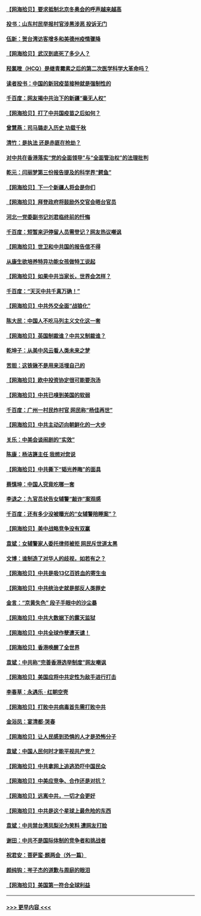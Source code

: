 #### [【网海拾贝】要求抵制北京冬奥会的呼声越来越高](../pages/nsc993/n12868962.md?t=04110852) 
#### [投书：山东村民举报村官涉黑涉恶 投诉无门](../pages/nsc993/n12869726.md?t=04110852) 
#### [伍新：贺台湾访客增多和美德州疫情骤降](../pages/nsc993/n12865651.md?t=04110852) 
#### [【网海拾贝】武汉到底死了多少人？](../pages/nsc993/n12863707.md?t=04110852) 
#### [羟氯喹（HCQ）是继青霉素之后的第二次医学科学大革命吗？](../pages/nsc993/n12638564.md?t=04110852) 
#### [读者投书：中国的新冠疫苗接种就是强制性的](../pages/nsc993/n12859932.md?t=04110852) 
#### [千百度：网友揭中共治下的新疆“毫无人权”](../pages/nsc993/n12858385.md?t=04110852) 
#### [【网海拾贝】打了中共国疫苗之后如何？](../pages/nsc993/n12857866.md?t=04110852) 
#### [曾慧燕：司马璐走入历史 功载千秋](../pages/nsc993/n12856996.md?t=04110852) 
#### [清竹：是执法 还是赤匪在抢劫？](../pages/nsc993/n12856952.md?t=04110852) 
#### [对中共在香港落实“党的全面领导”与“全面管治权”的法理批判](../pages/nsc993/n12856929.md?t=04110852) 
#### [乾元：闫丽梦第三份报告提及的科学界“鳄鱼”](../pages/nsc993/n12855985.md?t=04110852) 
#### [【网海拾贝】下一个新疆人将会是你们](../pages/nsc993/n12855864.md?t=04110852) 
#### [【网海拾贝】拜登政府将鼓励外交官会晤台官员](../pages/nsc993/n12853615.md?t=04110852) 
#### [河北一党委副书记刘君临终前的忏悔](../pages/nsc993/n12849420.md?t=04110852) 
#### [千百度：短暂来沪停留人员需登记？网友热议嘲讽](../pages/nsc993/n12853497.md?t=04110852) 
#### [【网海拾贝】世卫和中共国的报告信不得](../pages/nsc993/n12850902.md?t=04110852) 
#### [从康生欲培养特异功能女孩做特工说起](../pages/nsc993/n12849289.md?t=04110852) 
#### [【网海拾贝】如果中共当家长，世界会怎样？](../pages/nsc993/n12848436.md?t=04110852) 
#### [千百度：“天灭中共千真万确！”](../pages/nsc993/n12845659.md?t=04110852) 
#### [【网海拾贝】中共外交全面“战狼化”](../pages/nsc993/n12845607.md?t=04110852) 
#### [陈大民：中国人不吃马列主义文化这一套](../pages/nsc993/n12842496.md?t=04110852) 
#### [【网海拾贝】英国制裁谁？中共又制裁谁？](../pages/nsc993/n12840909.md?t=04110852) 
#### [乾坤子：从美中风云看人类未来之梦](../pages/nsc993/n12840590.md?t=04110852) 
#### [苦胆：这铁锹不是用来活埋自己的](../pages/nsc993/n12839512.md?t=04110852) 
#### [【网海拾贝】欧中投资协定很可能要泡汤](../pages/nsc993/n12835122.md?t=04110852) 
#### [【网海拾贝】中共已嗅到美国的软弱](../pages/nsc993/n12832411.md?t=04110852) 
#### [千百度：广州一村民炸村官 网民称“杨佳再世”](../pages/nsc993/n12832380.md?t=04110852) 
#### [【网海拾贝】中共主动迈向朝鲜化的一大步](../pages/nsc993/n12829887.md?t=04110852) 
#### [关乐：中美会谈闹剧的“实效”](../pages/nsc993/n12826698.md?t=04110852) 
#### [陈康：杨洁篪主任  我想对您说](../pages/nsc993/n12826609.md?t=04110852) 
#### [【网海拾贝】中共撕下“韬光养晦”的面具](../pages/nsc993/n12826459.md?t=04110852) 
#### [蔡慎坤：中国人究竟吃哪一套](../pages/nsc993/n12826010.md?t=04110852) 
#### [李退之：九官员状告女辅警“敲诈”案观感](../pages/nsc993/n12823984.md?t=04110852) 
#### [千百度：还有多少没被曝光的“女辅警陪睡案”？](../pages/nsc993/n12822136.md?t=04110852) 
#### [【网海拾贝】美中战略竞争没有双赢](../pages/nsc993/n12822105.md?t=04110852) 
#### [袁斌：女辅警家人委托律师被拒 网民斥世道太黑](../pages/nsc993/n12822004.md?t=04110852) 
#### [文博：谁制造了对华人的歧视，如若有之？](../pages/nsc993/n12821635.md?t=04110852) 
#### [【网海拾贝】中共是吸13亿百姓血的寄生虫](../pages/nsc993/n12819191.md?t=04110852) 
#### [【网海拾贝】中共统治史就是部反人类罪史](../pages/nsc993/n12816738.md?t=04110852) 
#### [金言：“京黄失色” 段子手眼中的沙尘暴](../pages/nsc993/n12815700.md?t=04110852) 
#### [【网海拾贝】中共大数据下的露天监狱](../pages/nsc993/n12811075.md?t=04110852) 
#### [【网海拾贝】中共全球作孽遭天谴！](../pages/nsc993/n12810258.md?t=04110852) 
#### [【网海拾贝】香港唤醒了全世界](../pages/nsc993/n12809100.md?t=04110852) 
#### [袁斌：中共称“完善香港选举制度”网友嘲讽](../pages/nsc993/n12808994.md?t=04110852) 
#### [【网海拾贝】美国应将中共定性为敌手进行打击](../pages/nsc993/n12806870.md?t=04110852) 
#### [李春草：永遇乐 · 红朝空壳](../pages/nsc993/n12805365.md?t=04110852) 
#### [【网海拾贝】打败中共病毒首先需打败中共](../pages/nsc993/n12803930.md?t=04110852) 
#### [金浴凤：宴清都‧哭春](../pages/nsc993/n12801601.md?t=04110852) 
#### [【网海拾贝】让人民感到恐惧的人才是恐怖分子](../pages/nsc993/n12799347.md?t=04110852) 
#### [袁斌：中国人民何时才能平视共产党？](../pages/nsc993/n12799306.md?t=04110852) 
#### [【网海拾贝】中共拿网上追逃恐吓中国民众](../pages/nsc993/n12796905.md?t=04110852) 
#### [【网海拾贝】中美应竞争、合作还是对抗？](../pages/nsc993/n12794675.md?t=04110852) 
#### [【网海拾贝】远离中共，一切才会更好](../pages/nsc993/n12793572.md?t=04110852) 
#### [【网海拾贝】中共是这个星球上最危险的东西](../pages/nsc993/n12791400.md?t=04110852) 
#### [袁斌：中共禁台湾凤梨沦为笑料 遭网友打脸](../pages/nsc993/n12791335.md?t=04110852) 
#### [谢田：中共不是国际体制的竞争者和挑战者](../pages/nsc993/n12791212.md?t=04110852) 
#### [祝君安：菩萨蛮·题两会（外一篇）](../pages/nsc993/n12786801.md?t=04110852) 
#### [颜纯钩：岑子杰的道歉与周庭的眼泪](../pages/nsc993/n12786775.md?t=04110852) 
#### [【网海拾贝】美国第一符合全球利益](../pages/nsc993/n12786666.md?t=04110852) 

----
#### [ >>> 更早内容 <<< ](../indexes/nsc993-earlier.md)
